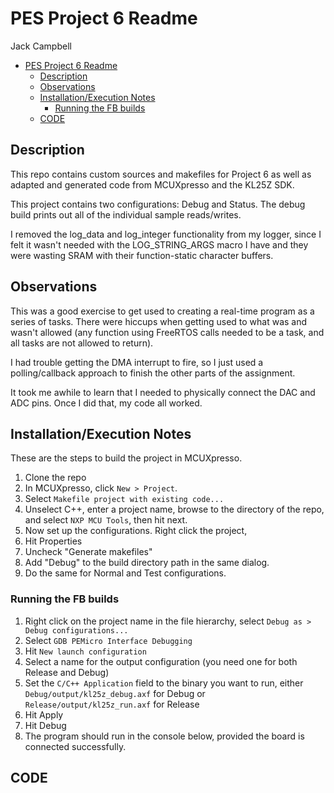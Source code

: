 # PES Project 6 Readme
Jack Campbell

- [PES Project 6 Readme](#pes-project-6-readme)
  - [Description](#description)
  - [Observations](#observations)
  - [Installation/Execution Notes](#installationexecution-notes)
    - [Running the FB builds](#running-the-fb-builds)
  - [CODE](#code)

## Description
This repo contains custom sources and makefiles for Project 6 as well as adapted and generated code 
from MCUXpresso and the KL25Z SDK.

This project contains two configurations: Debug and Status. The debug build prints out all of the individual sample reads/writes.

I removed the log_data and log_integer functionality from my logger, since I felt it wasn't needed with the 
LOG_STRING_ARGS macro I have and they were wasting SRAM with their function-static character buffers.

## Observations

This was a good exercise to get used to creating a real-time program as a series of tasks. There were hiccups
when getting used to what was and wasn't allowed (any function using FreeRTOS calls needed to be a task, and all tasks
are not allowed to return).

I had trouble getting the DMA interrupt to fire, so I just used a polling/callback approach to finish the other parts of
the assignment.

It took me awhile to learn that I needed to physically connect the DAC and ADC pins. Once I did that, my code all worked.

## Installation/Execution Notes

These are the steps to build the project in MCUXpresso.

1) Clone the repo
2) In MCUXpresso, click `New > Project`.
3) Select `Makefile project with existing code...`
4) Unselect C++, enter a project name, browse to the directory of the repo, and select `NXP MCU Tools`, then hit next.
5) Now set up the configurations. Right click the project,
6) Hit Properties
7) Uncheck "Generate makefiles"
8) Add "Debug" to the build directory path in the same dialog.
9) Do the same for Normal and Test configurations.

### Running the FB builds

1) Right click on the project name in the file hierarchy, select `Debug as > Debug configurations...`
2) Select `GDB PEMicro Interface Debugging`
3) Hit `New launch configuration`
4) Select a name for the output configuration (you need one for both Release and Debug)
5) Set the `C/C++ Application` field to the binary you want to run, either `Debug/output/kl25z_debug.axf` for Debug or `Release/output/kl25z_run.axf` for Release
6) Hit Apply
7) Hit Debug
8) The program should run in the console below, provided the board is connected successfully.

## CODE


